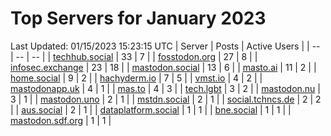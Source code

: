 # Top Servers for January 2023
Last Updated: 01/15/2023 15:23:15 UTC
| Server | Posts | Active Users |
| -- | -- | -- |
| [techhub.social](https://techhub.social/tags/PowerShell) | 33 | 7 |
| [fosstodon.org](https://fosstodon.org/tags/PowerShell) | 27 | 8 |
| [infosec.exchange](https://infosec.exchange/tags/PowerShell) | 23 | 18 |
| [mastodon.social](https://mastodon.social/tags/PowerShell) | 13 | 6 |
| [masto.ai](https://masto.ai/tags/PowerShell) | 11 | 2 |
| [home.social](https://home.social/tags/PowerShell) | 9 | 2 |
| [hachyderm.io](https://hachyderm.io/tags/PowerShell) | 7 | 5 |
| [vmst.io](https://vmst.io/tags/PowerShell) | 4 | 2 |
| [mastodonapp.uk](https://mastodonapp.uk/tags/PowerShell) | 4 | 1 |
| [mas.to](https://mas.to/tags/PowerShell) | 4 | 3 |
| [tech.lgbt](https://tech.lgbt/tags/PowerShell) | 3 | 2 |
| [mastodon.nu](https://mastodon.nu/tags/PowerShell) | 3 | 1 |
| [mastodon.uno](https://mastodon.uno/tags/PowerShell) | 2 | 1 |
| [mstdn.social](https://mstdn.social/tags/PowerShell) | 2 | 1 |
| [social.tchncs.de](https://social.tchncs.de/tags/PowerShell) | 2 | 2 |
| [aus.social](https://aus.social/tags/PowerShell) | 2 | 1 |
| [dataplatform.social](https://dataplatform.social/tags/PowerShell) | 1 | 1 |
| [bne.social](https://bne.social/tags/PowerShell) | 1 | 1 |
| [mastodon.sdf.org](https://mastodon.sdf.org/tags/PowerShell) | 1 | 1 |
